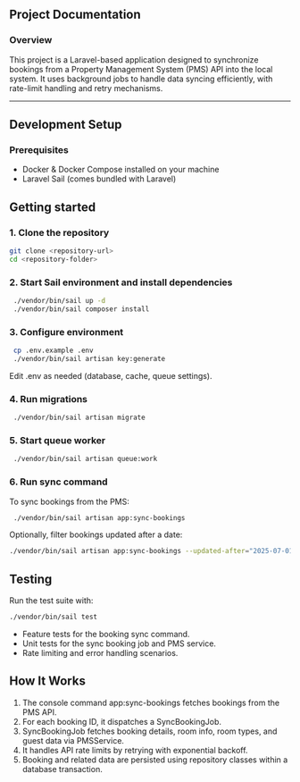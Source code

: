 ## Project Documentation

### Overview

This project is a Laravel-based application designed to synchronize bookings from a Property Management System (PMS) API into the local system. It uses background jobs to handle data syncing efficiently, with rate-limit handling and retry mechanisms.

<hr>

## Development Setup

### Prerequisites

<ul>
    <li>Docker & Docker Compose installed on your machine</li>
    <li>Laravel Sail (comes bundled with Laravel)</li>
</ul>

## Getting started

### 1. Clone the repository

```bash
git clone <repository-url>
cd <repository-folder>
```

### 2. Start Sail environment and install dependencies
  ``` bash
   ./vendor/bin/sail up -d
   ./vendor/bin/sail composer install
```

### 3. Configure environment
  ``` bash
   cp .env.example .env
   ./vendor/bin/sail artisan key:generate
```
Edit .env as needed (database, cache, queue settings).

### 4. Run migrations
  ``` bash
   ./vendor/bin/sail artisan migrate
```

### 5. Start queue worker
  ``` bash
   ./vendor/bin/sail artisan queue:work
```

### 6. Run sync command
To sync bookings from the PMS:
  ``` bash
   ./vendor/bin/sail artisan app:sync-bookings
```

Optionally, filter bookings updated after a date:

```bash
./vendor/bin/sail artisan app:sync-bookings --updated-after="2025-07-01 00:00:00"
```

## Testing
Run the test suite with:

```bash
./vendor/bin/sail test
```

<ul>
    <li>Feature tests for the booking sync command.</li>
    <li>Unit tests for the sync booking job and PMS service.</li>
    <li>Rate limiting and error handling scenarios.</li>
</ul>

## How It Works

<ol>
    <li>The console command app:sync-bookings fetches bookings from the PMS API.</li>
    <li>For each booking ID, it dispatches a SyncBookingJob.</li>
    <li>SyncBookingJob fetches booking details, room info, room types, and guest data via PMSService.</li>
    <li>It handles API rate limits by retrying with exponential backoff.</li>
    <li>Booking and related data are persisted using repository classes within a database transaction.</li>
</ol>
